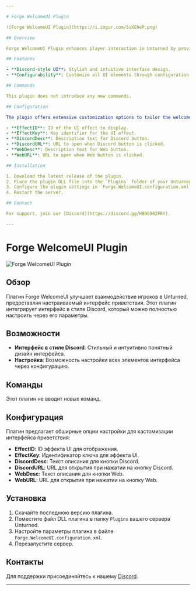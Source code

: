 ```yaml
---

# Forge WelcomeUI Plugin

![Forge WelcomeUI Plugin](https://i.imgur.com/5vXEheP.png)

## Overview

Forge WelcomeUI Plugin enhances player interaction in Unturned by providing a customizable welcome interface. This plugin integrates a Discord-style UI design that can be fully configured via its settings.

## Features

- **Discord-style UI**: Stylish and intuitive interface design.
- **Configurability**: Customize all UI elements through configuration.

## Commands

This plugin does not introduce any new commands.

## Configuration

The plugin offers extensive customization options to tailor the welcome UI to your preferences:

- **EffectID**: ID of the UI effect to display.
- **EffectKey**: Key identifier for the UI effect.
- **DiscordDesc**: Description text for Discord button.
- **DiscordURL**: URL to open when Discord button is clicked.
- **WebDesc**: Description text for Web button.
- **WebURL**: URL to open when Web button is clicked.

## Installation

1. Download the latest release of the plugin.
2. Place the plugin DLL file into the `Plugins` folder of your Unturned server.
3. Configure the plugin settings in `Forge.WelcomeUI.configuration.xml`.
4. Restart the server.

## Contact

For support, join our [Discord](https://discord.gg/HB9G962FRY).

---
```


# Forge WelcomeUI Plugin

![Forge WelcomeUI Plugin](https://i.imgur.com/5vXEheP.png)

## Обзор

Плагин Forge WelcomeUI улучшает взаимодействие игроков в Unturned, предоставляя настраиваемый интерфейс приветствия. Этот плагин интегрирует интерфейс в стиле Discord, который можно полностью настроить через его параметры.

## Возможности

- **Интерфейс в стиле Discord**: Стильный и интуитивно понятный дизайн интерфейса.
- **Настройка**: Возможность настройки всех элементов интерфейса через конфигурацию.

## Команды

Этот плагин не вводит новых команд.

## Конфигурация

Плагин предлагает обширные опции настройки для кастомизации интерфейса приветствия:

- **EffectID**: ID эффекта UI для отображения.
- **EffectKey**: Идентификатор ключа для эффекта UI.
- **DiscordDesc**: Текст описания для кнопки Discord.
- **DiscordURL**: URL для открытия при нажатии на кнопку Discord.
- **WebDesc**: Текст описания для кнопки Web.
- **WebURL**: URL для открытия при нажатии на кнопку Web.

## Установка

1. Скачайте последнюю версию плагина.
2. Поместите файл DLL плагина в папку `Plugins` вашего сервера Unturned.
3. Настройте параметры плагина в файле `Forge.WelcomeUI.configuration.xml`.
4. Перезапустите сервер.

## Контакты

Для поддержки присоединяйтесь к нашему [Discord](https://discord.gg/HB9G962FRY).

---
